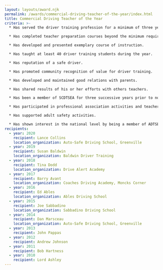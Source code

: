 ```yaml
---
layout: layouts/award.njk
permalink: /awards/commercial-driving-teacher-of-the-year/index.html
title: Commercial Driving Teacher of the Year
criteria: >-
  * Has served the driver training profession for a minimum of three years.

  * Has completed teacher preparation courses beyond the minimum requirement.

  * Has developed and presented exemplary course of instruction.

  * Has taught at least 40 driver training students during the year.

  * Has reputation of a safe driver.

  * Has promoted community recognition of value for driver training.

  * Has developed and maintained good relations with parents.

  * Has shared results of his or her efforts with others teachers.

  * Has been a member of SCDTSEA for three successive years prior to nomination.

  * Has participated in professional association activities and teacher workshops.

  * Has supported adult safety activities.

  * Has shown interest in the national level by being a member of ADTSEA.
recipients:
  - year: 2020
    recipient: Lance Collins
    location_organization: Auto-Safe Driving School, Greenville
  - year: 2019
    recipient: Susan Baldwin
    location_organization: Baldwin Driver Training
  - year: 2018
    recipient: Tina Dodd
    location_organization: Drive Alert Academy
  - year: 2017
    recipient: Barry Avant
    location_organization: Coaches Driving Academy, Moncks Corner
  - year: 2016
    recipient: Ed Ables
    location_organization: Ables Driving School
  - year: 2015
    recipient: Joe Sabbadino
    location_organization: Sabbadino Driving School
  - year: 2014
    recipient: Dan Marsceau
    location_organization: Auto-Safe Driving School, Greenville
  - year: 2013
    recipient: John Pappas
  - year: 2012
    recipient: Andrew Johnson
  - year: 2011
    recipient: Bob Hartness
  - year: 2010
    recipient: Lord Ashley
---
```

